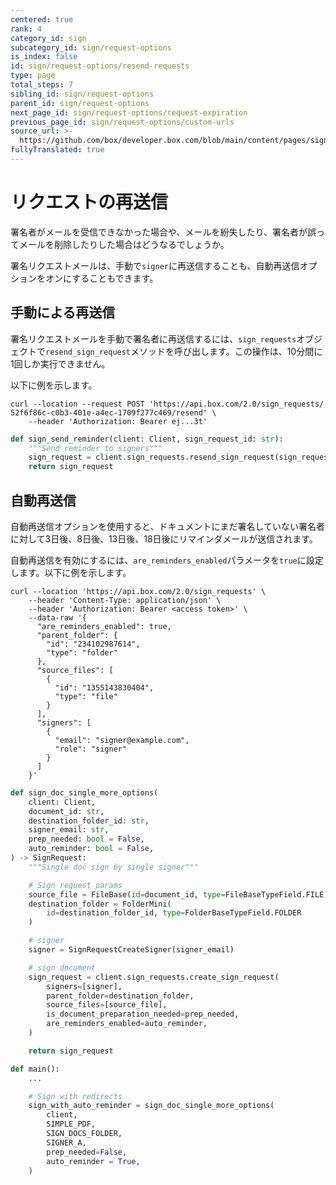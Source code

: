 ```yaml
---
centered: true
rank: 4
category_id: sign
subcategory_id: sign/request-options
is_index: false
id: sign/request-options/resend-requests
type: page
total_steps: 7
sibling_id: sign/request-options
parent_id: sign/request-options
next_page_id: sign/request-options/request-expiration
previous_page_id: sign/request-options/custom-urls
source_url: >-
  https://github.com/box/developer.box.com/blob/main/content/pages/sign/request-options/resend-requests.md
fullyTranslated: true
---
```

# リクエストの再送信

署名者がメールを受信できなかった場合や、メールを紛失したり、署名者が誤ってメールを削除したりした場合はどうなるでしょうか。

署名リクエストメールは、手動で`signer`に再送信することも、自動再送信オプションをオンにすることもできます。

## 手動による再送信

署名リクエストメールを手動で署名者に再送信するには、`sign_requests`オブジェクトで`resend_sign_request`メソッドを呼び出します。この操作は、10分間に1回しか実行できません。

以下に例を示します。

<Tabs>

<Tab title="cURL">

```curl
curl --location --request POST 'https://api.box.com/2.0/sign_requests/
52f6f86c-c0b3-401e-a4ec-1709f277c469/resend' \
    --header 'Authorization: Bearer ej...3t'

```

</Tab>

<Tab title="Pythonの次世代SDK">

```python
def sign_send_reminder(client: Client, sign_request_id: str):
    """Send reminder to signers"""
    sign_request = client.sign_requests.resend_sign_request(sign_request_id)
    return sign_request

```

</Tab>

</Tabs>

## 自動再送信

自動再送信オプションを使用すると、ドキュメントにまだ署名していない署名者に対して3日後、8日後、13日後、18日後にリマインダメールが送信されます。

自動再送信を有効にするには、`are_reminders_enabled`パラメータを`true`に設定します。以下に例を示します。

<Tabs>

<Tab title="cURL">

```curl
curl --location 'https://api.box.com/2.0/sign_requests' \
    --header 'Content-Type: application/json' \
    --header 'Authorization: Bearer <access token>' \
    --data-raw '{
      "are_reminders_enabled": true,
      "parent_folder": {
        "id": "234102987614",
        "type": "folder"
      },
      "source_files": [
        {
          "id": "1355143830404",
          "type": "file"
        }
      ],
      "signers": [
        {
          "email": "signer@example.com",
          "role": "signer"
        }
      ]
    }'

```

</Tab>

<Tab title="Pythonの次世代SDK">

```python
def sign_doc_single_more_options(
    client: Client,
    document_id: str,
    destination_folder_id: str,
    signer_email: str,
    prep_needed: bool = False,
    auto_reminder: bool = False,
) -> SignRequest:
    """Single doc sign by single signer"""

    # Sign request params
    source_file = FileBase(id=document_id, type=FileBaseTypeField.FILE)
    destination_folder = FolderMini(
        id=destination_folder_id, type=FolderBaseTypeField.FOLDER
    )

    # signer
    signer = SignRequestCreateSigner(signer_email)

    # sign document
    sign_request = client.sign_requests.create_sign_request(
        signers=[signer],
        parent_folder=destination_folder,
        source_files=[source_file],
        is_document_preparation_needed=prep_needed,
        are_reminders_enabled=auto_reminder,
    )

    return sign_request

def main():
    ...

    # Sign with redirects
    sign_with_auto_reminder = sign_doc_single_more_options(
        client,
        SIMPLE_PDF,
        SIGN_DOCS_FOLDER,
        SIGNER_A,
        prep_needed=False,
        auto_reminder = True,
    )

```

</Tab>

</Tabs>
